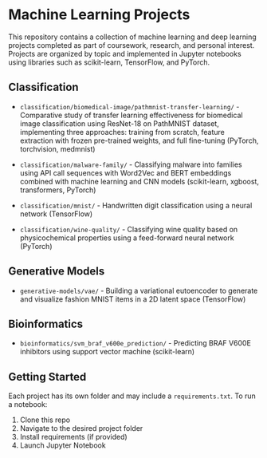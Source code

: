 # Machine Learning Projects

This repository contains a collection of machine learning and deep learning projects completed as part of coursework, research, and personal interest. Projects are organized by topic and implemented in Jupyter notebooks using libraries such as scikit-learn, TensorFlow, and PyTorch.

## Classification

- `classification/biomedical-image/pathmnist-transfer-learning/` - Comparative study of transfer learning effectiveness for biomedical image classification using ResNet-18 on PathMNIST dataset, implementing three approaches: training from scratch, feature extraction with frozen pre-trained weights, and full fine-tuning (PyTorch, torchvision, medmnist)

- `classification/malware-family/` - Classifying malware into families using API call sequences with Word2Vec and BERT embeddings combined with machine learning and CNN models (scikit-learn, xgboost, transformers, PyTorch)

- `classification/mnist/` - Handwritten digit classification using a neural network (TensorFlow)

- `classification/wine-quality/` - Classifying wine quality based on physicochemical properties using a feed-forward neural network (PyTorch)

## Generative Models

- `generative-models/vae/` - Building a variational eutoencoder to generate and visualize fashion MNIST items in a 2D latent space (TensorFlow)

## Bioinformatics

- `bioinformatics/svm_braf_v600e_prediction/` - Predicting BRAF V600E inhibitors using support vector machine (scikit-learn)

## Getting Started

Each project has its own folder and may include a `requirements.txt`. To run a notebook:

1. Clone this repo
2. Navigate to the desired project folder
3. Install requirements (if provided)
4. Launch Jupyter Notebook
